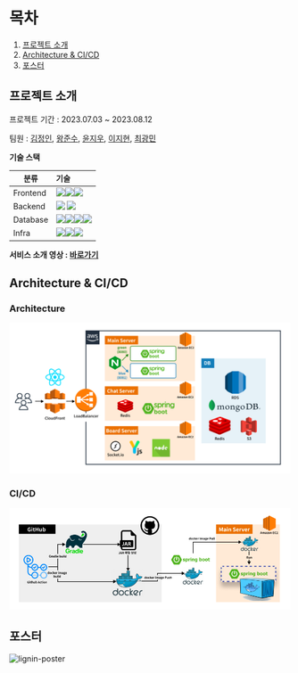 # 목차

1. [프로젝트 소개](#lignin)
2. [Architecture & CI/CD](#arch)
3. [포스터](#poster)



<a name="lignin"></a>

## 프로젝트 소개

프로젝트 기간 : 2023.07.03 ~ 2023.08.12

팀원 : [김정인](https://github.com/mywnajsldkf), [왕준수](https://github.com/wnstn819), [윤지우](https://github.com/Riudiu), [이지현](https://github.com/doragimoochim), [최광민](https://github.com/chwangmin)

**기술 스택**

| 분류     | 기술                                                         |
| -------- | :----------------------------------------------------------- |
| Frontend | <img src="https://img.shields.io/badge/React-61DAFB?style=for-the-badge&logo=React&logoColor=000000"/><img src="https://img.shields.io/badge/JavaScript-F7DF1E?style=for-the-badge&logo=JavaScript&logoColor=000000"/><img src="https://img.shields.io/badge/Socket.io-010101?style=for-the-badge&logo=Socket.io&logoColor=FFFFFF"/> |
| Backend  | <img src="https://img.shields.io/badge/spring-6DB33F?style=for-the-badge&logo=spring&logoColor=FFFFFF"/> <img src="https://img.shields.io/badge/redis-DC382D?style=for-the-badge&logo=redis&logoColor=FFFFFF"/> |
| Database | <img src="https://img.shields.io/badge/mysql-4479A1?style=for-the-badge&logo=mysql&logoColor=FFFFFF"/><img src="https://img.shields.io/badge/mongodb-47A248?style=for-the-badge&logo=mongodb&logoColor=FFFFFF"/><img src="https://img.shields.io/badge/redis-DC382D?style=for-the-badge&logo=redis&logoColor=FFFFFF"/><img src="https://img.shields.io/badge/amazons3-569A31?style=for-the-badge&logo=amazons3&logoColor=FFFFFF"/> |
| Infra    | <img src="https://img.shields.io/badge/amazonec2-FF9900?style=for-the-badge&logo=amazonec2&logoColor=FFFFFF"/><img src="https://img.shields.io/badge/githubactions-2088FF?style=for-the-badge&logo=githubactions&logoColor=FFFFFF"/><img src="https://img.shields.io/badge/docker-2496ED?style=for-the-badge&logo=docker&logoColor=FFFFFF"/> |

**서비스 소개 영상 : [바로가기](https://youtu.be/-pvdJ-stgVM)**



<a name="arch"></a>

## Architecture & CI/CD

### Architecture

![lignin-architecture](https://github.com/Baby-on-top/.github/blob/main/profile/lignin-architecture.png?raw=true)

### CI/CD

![lignin-cicd](https://github.com/Baby-on-top/.github/blob/main/profile/lignin-cicd.png?raw=true)

<a name="poster"></a>

## 포스터

![lignin-poster](https://github.com/Baby-on-top/.github/blob/main/profile/lignin-poster.png?raw=true)